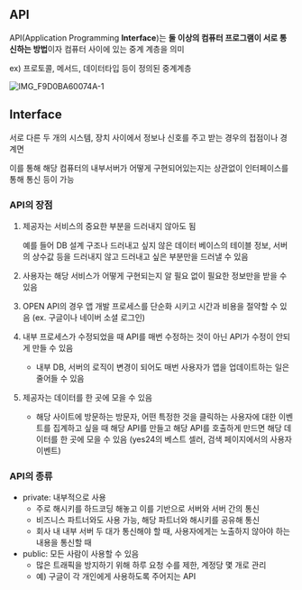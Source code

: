 ## API

API(Application Programming **Interface**)는 **둘 이상의 컴퓨터 프로그램이 서로 통신하는 방법**이자 컴퓨터 사이에 있는 중계 계층을 의미

ex) 프로토콜, 메서드, 데이터타입 등이 정의된 중계계층

![IMG_F9D0BA60074A-1](https://github.com/ssafy-10th-cs-study/cs-basic/assets/93235981/db23b38a-ef58-4214-8f51-8f6322868fc3)

## Interface

서로 다른 두 개의 시스템, 장치 사이에서 정보나 신호를 주고 받는 경우의 접점이나 경계면

이를 통해 해당 컴퓨터의 내부서버가 어떻게 구현되어있는지는 상관없이 인터페이스를 통해 통신 등이 가능

### API의 장점

1. 제공자는 서비스의 중요한 부분을 드러내지 않아도 됨

   예를 들어 DB 설계 구조나 드러내고 싶지 않은 데이터 베이스의 테이블 정보, 서버의 상수값 등을 드러내지 않고 드러내고 싶은 부분만을 드러낼 수 있음

2. 사용자는 해당 서비스가 어떻게 구현되는지 알 필요 없이 필요한 정보만을 받을 수 있음
3. OPEN API의 경우 앱 개발 프로세스를 단순화 시키고 시간과 비용을 절약할 수 있음 (ex. 구글이나 네이버 소셜 로그인)
4. 내부 프로세스가 수정되었을 때 API를 매번 수정하는 것이 아닌 API가 수정이 안되게 만들 수 있음
   - 내부 DB, 서버의 로직이 변경이 되어도 매번 사용자가 앱을 업데이트하는 일은 줄어들 수 있음
5. 제공자는 데이터를 한 곳에 모을 수 있음
   - 해당 사이트에 방문하는 방문자, 어떤 특정한 것을 클릭하는 사용자에 대한 이벤트를 집계하고 싶을 때 해당 API를 만들고 해당 API를 호출하게 만드면 해당 데이터를 한 곳에 모을 수 있음 (yes24의 베스트 셀러, 검색 페이지에서의 사용자 이벤트)

### API의 종류

- private: 내부적으로 사용
  - 주로 해시키를 하드코딩 해놓고 이를 기반으로 서버와 서버 간의 통신
  - 비즈니스 파트너와도 사용 가능, 해당 파트너와 해시키를 공유해 통신
  - 회사 내 내부 서버 두 대가 통신해야 할 때, 사용자에게는 노출하지 않아야 하는 내용을 통신할 때
- public: 모든 사람이 사용할 수 있음
  - 많은 트래픽을 방지하기 위해 하루 요청 수를 제한, 계정당 몇 개로 관리
  - 예) 구글이 각 개인에게 사용하도록 주어지는 API
